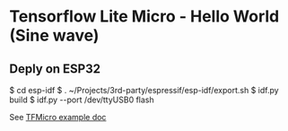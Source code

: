 # Tensorflow Lite Micro - Hello World (Sine wave) 
## Deply on ESP32

$ cd esp-idf
$ . ~/Projects/3rd-party/espressif/esp-idf/export.sh
$ idf.py build
$ idf.py --port /dev/ttyUSB0 flash

See [TFMicro example doc](https://github.com/tensorflow/tflite-micro/tree/main/tensorflow/lite/micro/examples/hello_world#deploy-to-esp32)


